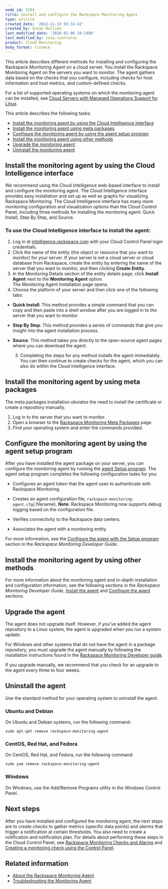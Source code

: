 ```yaml
---
node_id: 3194
title: Install and configure the Rackspace Monitoring Agent
type: article
created_date: '2012-11-13 03:31:42'
created_by: Susan Million
last_modified_date: '2016-01-06 19:1409'
last_modified_by: rose.contreras
product: Cloud Monitoring
body_format: tinymce
---
```


This article describes different methods for installing and
configuring the Rackspace Monitoring Agent on a cloud server.  You
install the Rackspace Monitoring Agent on the servers you want to
monitor. The agent gathers data based on the checks that you configure,
including checks for host information and host metrics, and
custom-defined checks. 

For a list of supported operating systems on which the monitoring agent
can be installed, see [Cloud Servers with Managed Operations Support for
Linux](http://www.rackspace.com/knowledge_center/article/cloud-servers-with-managed-cloud-service-level-spheres-of-support).

This article describes the following tasks:

-   [Install the monitoring agent by using the Cloud Intelligence
    interface](#CI)
-   [Install the monitoring agent using meta packages](#metaPackage)
-   [Configure the monitoring agent by using the agent setup
    program](#agent-setup)
-   [Install the monitoring agent using other methods](#otherMethods)
-   [Upgrade the monitoring agent](#UpgradeAgent)
-   [Uninstall the monitoring agent](#UninstallAgent)

Install the monitoring agent by using the Cloud Intelligence interface
----------------------------------------------------------------------

We recommend using the Cloud Intelligence web-based interface to install
and configure the monitoring agent. The Cloud Intelligence interface
provides easy installation and set up as well as graphs for visualizing
Rackspace Monitoring.  The Cloud Intelligence interface has many more
monitoring configuration and visualization options than the Cloud
Control Panel, including three methods for installing the monitoring
agent: Quick Install, Step By Step, and Source.

### To use the Cloud Intelligence interface to install the agent:

1.  Log in
    at [intelligence.rackspace.com](https://intelligence.rackspace.com/) with
    your Cloud Control Panel login credentials.
2.  Click the name of the entity (the object or resource that you want
    to monitor) for your server. If your server is not a cloud server or
    cloud database from Rackspace, create the entity by entering the
    name of the server that you want to monitor, and then
    clicking **Create Entity**.
3.  In the Monitoring Details section of the entity details page, click
    **Install Agent** next to the **Monitoring Agent** option.\
     The Monitoring Agent Installation page opens.
4.  Choose the platform of your server and then click one of the
    following tabs:

-   **Quick Install**: This method provides a simple command that you
    can copy and then paste into a shell window after you are logged in
    to the server that you want to monitor. 
-   **Step By Step**: This method provides a series of commands that
    give you insight into the agent installation process.  
-   **Source**: This method takes you directly to the open-source agent
    pages where you can download the agent.  

     3. Completing the steps for any method installs the agent
immediately. You can then continue to create checks for the agent, which
you can also do within the Cloud Intelligence interface.

Install the monitoring agent by using meta packages
---------------------------------------------------

The meta packages installation obviates the need to install the
certificate or create a repository manually.
1. Log in to the server that you want to monitor.
2. Open a browser to the [Rackspace Monitoring Meta
Packages](http://meta.packages.cloudmonitoring.rackspace.com/) page.
3. Find your operating system and enter the commands provided.

Configure the monitoring agent by using the agent setup program
---------------------------------------------------------------

After you have installed the agent package on your server, you can
configure the monitoring agent by running the [agent Setup
program](https://developer.rackspace.com/docs/cloud-monitoring/v1/developer-guide/#configure-agent-with-setup "4.3.1. Configure the agent with the Setup program").
The agent setup program completes the following configuration tasks for
you:

-   Configures an agent token that the agent uses to authenticate with
    Rackspace Monitoring.

-   Creates an agent configuration file,
    `rackspace-monitoring-agent.cfg`{.filename}. **Note:** Rackspace
    Monitoring now supports debug logging based on the configuration
    file.

-   Verifies connectivity to the Rackspace data centers.

-   Associates the agent with a monitoring entity.

For more information, see the [Configure the agent with the Setup
program](https://developer.rackspace.com/docs/cloud-monitoring/v1/developer-guide/#configure-agent-with-setup)
section in the *Rackspace Monitoring Developer Guide*.

Install the monitoring agent by using other methods
---------------------------------------------------

For more information about the monitoring agent and in-depth
installation and configuration information, see the following sections
in the *Rackspace Monitoring Developer Guide*, [Install the
agent](https://developer.rackspace.com/docs/cloud-monitoring/v1/developer-guide/#install-the-agent) and [Configure
the
agent](https://developer.rackspace.com/docs/cloud-monitoring/v1/developer-guide/#configure-the-agent) sections.

Upgrade the agent
-----------------

The agent does not upgrade itself. However, if you've added the agent
repository to a Linux system, the agent is upgraded when you run a
system update.

For Windows and other systems that do not have the agent in a package
repository, you must upgrade the agent manually by following the
installation instructions found in the [Rackspace Monitoring Developer
guide](https://developer.rackspace.com/docs/cloud-monitoring/v1/developer-guide/#install-agent-windows).

If you upgrade manually, we recommend that you check for an upgrade
to the agent every three to four weeks.

Uninstall the agent
-------------------

Use the standard method for your operating system to uninstall the
agent.

### Ubuntu and Debian

On Ubuntu and Debian systems, run the following command:

    sudo apt-get remove rackspace-monitoring-agent

### CentOS, Red Hat, and Fedora

On CentOS, Red Hat, and Fedora, run the following command:

    sudo yum remove rackspace-monitoring-agent

### Windows

On Windows, use the Add/Remove Programs utility in the Windows Control
Panel.

Next steps
----------

After you have installed and configured the monitoring agent, the next
steps are to create *checks* to gather metrics (specific data points)
and *alarms* that trigger a notification at certain thresholds. You also
need to create a notification and notification plan. For details about
performing these steps in the Cloud Control Panel, see [Rackspace
Monitoring Checks and
Alarms](http://www.rackspace.com/knowledge_center/article/rackspace-monitoring-checks-and-alarms "Rackspace Cloud Monitoring Checks and Alarms") and
[Creating a monitoring check using the Control
Panel](http://www.rackspace.com/knowledge_center/article/creating-a-monitoring-check-using-the-cloud-control-panel "Creating a Monitoring Check Using the Control Panel").

Related information
-------------------

-   [About the Rackspace Monitoring
    Agent](http://www.rackspace.com/knowledge_center/article/about-the-cloud-monitoring-agent "About the Monitoring Agent")
-   [Troubleshooting the Monitoring
    Agent](http://www.rackspace.com/knowledge_center/article/troubleshooting-the-rackspace-monitoring-agent "Troubleshoot the Monitoring Agent")


